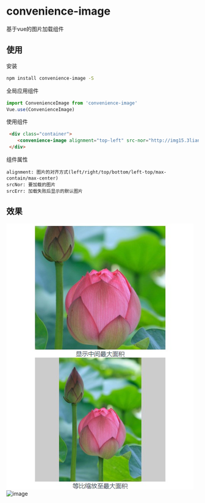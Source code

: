 # convenience-image

基于vue的图片加载组件

## 使用

安装
``` bash
npm install convenience-image -S
```

全局应用组件
``` javascript
import ConvenienceImage from 'convenience-image'
Vue.use(ConvenienceImage)
```

使用组件
``` html
 <div class="container">
    <convenience-image alignment="top-left" src-nor="http://img15.3lian.com/2015/f1/173/d/40.jpg" :src-err="defaultImg"/>
 </div>
```

组件属性
```
alignment: 图片的对齐方式(left/right/top/bottom/left-top/max-contain/max-center)
srcNor: 要加载的图片
srcErr: 加载失败后显示的默认图片
```

## 效果
![image](https://raw.githubusercontent.com/kuangch/convenience-image/master/screen0.jpg)
![image](https://raw.githubusercontent.com/kuangch/convenience-image/master/screen.jpg)